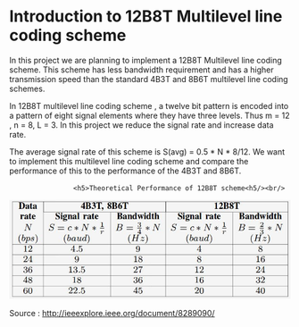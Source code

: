 # Introduction to 12B8T Multilevel line coding scheme

In this project we are planning to implement a 12B8T Multilevel line coding 
scheme. This scheme has less bandwidth requirement and has a higher transmission
speed than the standard 4B3T and 8B6T multilevel line coding schemes.

In 12B8T multilevel line coding scheme , a twelve bit pattern is encoded into a 
pattern of eight signal elements where they have three levels.
Thus m = 12 , n = 8, L = 3. In this project we reduce the signal rate and
increase data rate. 

The average signal rate of this scheme is S(avg) = 0.5 *  N  *  8/12. We want to
implement this multilevel line coding scheme and compare the performance of this
to the performance of the 4B3T and 8B6T.


					<h5>Theoretical Performance of 12B8T scheme<h5/><br/>
![Image 2](Images/Image3.jpg?raw=true "Theoretical Performance")

Source : http://ieeexplore.ieee.org/document/8289090/